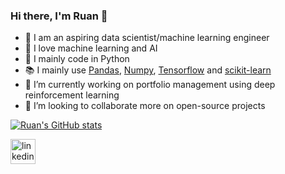 ### Hi there, I'm Ruan 👋

- 🌱 I am an aspiring data scientist/machine learning engineer
- 🧠 I love machine learning and AI
- 💬 I mainly code in Python
- 📚 I mainly use [Pandas](https://pandas.pydata.org/), [Numpy](https://numpy.org/), [Tensorflow](https://www.tensorflow.org/) and [scikit-learn](https://scikit-learn.org/stable/)
- 🔭 I’m currently working on portfolio management using deep reinforcement learning
- 👯 I’m looking to collaborate more on open-source projects

[![Ruan's GitHub stats](https://github-readme-stats.vercel.app/api?username=ruankie&hide=stars&show_icons=true&theme=dark)](https://github.com/anuraghazra/github-readme-stats)

[<img src='https://cdn.jsdelivr.net/npm/simple-icons@3.0.1/icons/linkedin.svg' alt='linkedin' height='40'>](https://www.linkedin.com/in/ruan-pretorius/)
<!--
**ruankie/ruankie** is a ✨ _special_ ✨ repository because its `README.md` (this file) appears on your GitHub profile.

Here are some ideas to get you started:

- 🔭 I’m currently working on ...
- 🌱 I’m currently learning ...
- 👯 I’m looking to collaborate on ...
- 🤔 I’m looking for help with ...
- 💬 Ask me about ...
- 📫 How to reach me: ...
- 😄 Pronouns: ...
- ⚡ Fun fact: ...
-->
